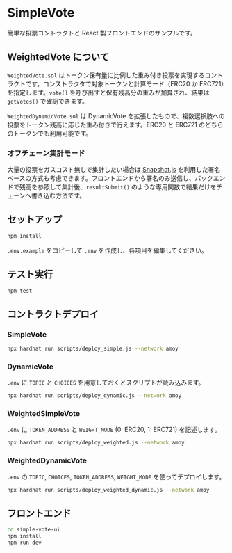 # SimpleVote

簡単な投票コントラクトと React 製フロントエンドのサンプルです。

## WeightedVote について

`WeightedVote.sol` はトークン保有量に比例した重み付き投票を実現するコントラクトです。コンストラクタで対象トークンと計算モード（ERC20 か ERC721）を指定します。`vote()` を呼び出すと保有残高分の重みが加算され、結果は `getVotes()` で確認できます。

`WeightedDynamicVote.sol` は DynamicVote を拡張したもので、複数選択肢への投票をトークン残高に応じた重み付きで行えます。ERC20 と ERC721 のどちらのトークンでも利用可能です。

### オフチェーン集計モード

大量の投票をガスコスト無しで集計したい場合は [Snapshot.js](https://docs.snapshot.org/) を利用した署名ベースの方式も考慮できます。フロントエンドから署名のみ送信し、バックエンドで残高を参照して集計後、`resultSubmit()` のような専用関数で結果だけをチェーンへ書き込む方法です。

## セットアップ

```bash
npm install
```

`.env.example` をコピーして `.env` を作成し、各項目を編集してください。

## テスト実行

```bash
npm test
```

## コントラクトデプロイ

### SimpleVote
```bash
npx hardhat run scripts/deploy_simple.js --network amoy
```

### DynamicVote
`.env` に `TOPIC` と `CHOICES` を用意しておくとスクリプトが読み込みます。
```bash
npx hardhat run scripts/deploy_dynamic.js --network amoy
```

### WeightedSimpleVote
`.env` に `TOKEN_ADDRESS` と `WEIGHT_MODE` (0: ERC20, 1: ERC721) を記述します。
```bash
npx hardhat run scripts/deploy_weighted.js --network amoy
```

### WeightedDynamicVote
`.env` の `TOPIC`, `CHOICES`, `TOKEN_ADDRESS`, `WEIGHT_MODE` を使ってデプロイします。
```bash
npx hardhat run scripts/deploy_weighted_dynamic.js --network amoy
```

## フロントエンド

```bash
cd simple-vote-ui
npm install
npm run dev
```
